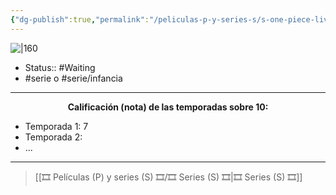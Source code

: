 ```yaml
---
{"dg-publish":true,"permalink":"/peliculas-p-y-series-s/s-one-piece-live-action/"}
---
```



![|160](https://m.media-amazon.com/images/M/MV5BYzczMzllN2UtNDJmOS00MmE5LWE2MWYtNGEwODcwMDc2M2YyXkEyXkFqcGdeQXVyMDM2NDM2MQ@@._V1_SX300.jpg)

- Status:: #Waiting
- #serie o #serie/infancia 

---

**<center>Calificación (nota) de las temporadas sobre 10:</center>**

- Temporada 1: 7
- Temporada 2: 
- ...

---

> [[🎞️ Películas (P) y series (S) 🎞️/🎞️ Series (S) 🎞️\|🎞️ Series (S) 🎞️]]